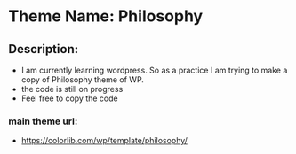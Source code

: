 # Theme Name: Philosophy

## Description:

- I am currently learning wordpress. So as a practice I am trying to make a copy of Philosophy theme of WP.
- the code is still on progress
- Feel free to copy the code

### main theme url:

- https://colorlib.com/wp/template/philosophy/
